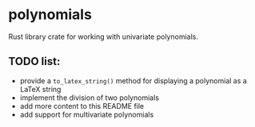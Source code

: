 # polynomials

Rust library crate for working with univariate polynomials.

## TODO list:
- provide a `to_latex_string()` method for displaying a polynomial as a LaTeX string 
- implement the division of two polynomials
- add more content to this README file
- add support for multivariate polynomials